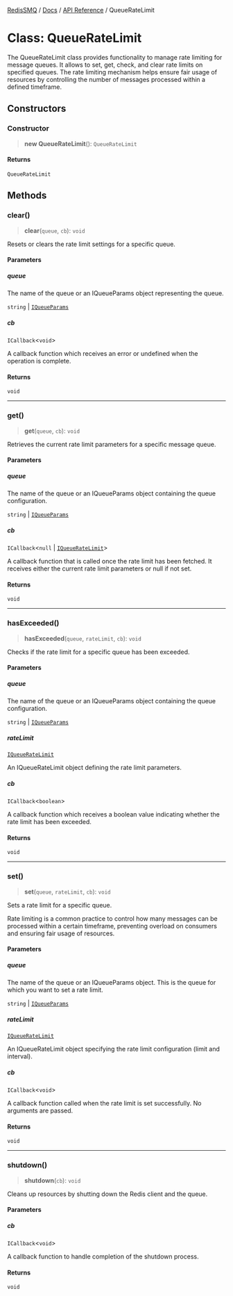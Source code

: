 [RedisSMQ](../../../README.md) / [Docs](../../README.md) / [API Reference](../README.md) / QueueRateLimit

# Class: QueueRateLimit

The QueueRateLimit class provides functionality to manage rate limiting for
message queues. It allows to set, get, check, and clear rate limits on
specified queues. The rate limiting mechanism helps ensure fair usage of
resources by controlling the number of messages processed within a defined
timeframe.

## Constructors

### Constructor

> **new QueueRateLimit**(): `QueueRateLimit`

#### Returns

`QueueRateLimit`

## Methods

### clear()

> **clear**(`queue`, `cb`): `void`

Resets or clears the rate limit settings for a specific queue.

#### Parameters

##### queue

The name of the queue or an IQueueParams object representing the queue.

`string` | [`IQueueParams`](../interfaces/IQueueParams.md)

##### cb

`ICallback`\<`void`\>

A callback function which receives an error or undefined when the operation is complete.

#### Returns

`void`

***

### get()

> **get**(`queue`, `cb`): `void`

Retrieves the current rate limit parameters for a specific message queue.

#### Parameters

##### queue

The name of the queue or an IQueueParams object containing the queue configuration.

`string` | [`IQueueParams`](../interfaces/IQueueParams.md)

##### cb

`ICallback`\<`null` \| [`IQueueRateLimit`](../interfaces/IQueueRateLimit.md)\>

A callback function that is called once the rate limit has been fetched.
It receives either the current rate limit parameters or null if not set.

#### Returns

`void`

***

### hasExceeded()

> **hasExceeded**(`queue`, `rateLimit`, `cb`): `void`

Checks if the rate limit for a specific queue has been exceeded.

#### Parameters

##### queue

The name of the queue or an IQueueParams object containing the queue configuration.

`string` | [`IQueueParams`](../interfaces/IQueueParams.md)

##### rateLimit

[`IQueueRateLimit`](../interfaces/IQueueRateLimit.md)

An IQueueRateLimit object defining the rate limit parameters.

##### cb

`ICallback`\<`boolean`\>

A callback function which receives a boolean value indicating whether the rate limit has been exceeded.

#### Returns

`void`

***

### set()

> **set**(`queue`, `rateLimit`, `cb`): `void`

Sets a rate limit for a specific queue.

Rate limiting is a common practice to control how many messages can be
processed within a certain timeframe, preventing overload on consumers and
ensuring fair usage of resources.

#### Parameters

##### queue

The name of the queue or an IQueueParams object. This is the queue for which you want to set a rate limit.

`string` | [`IQueueParams`](../interfaces/IQueueParams.md)

##### rateLimit

[`IQueueRateLimit`](../interfaces/IQueueRateLimit.md)

An IQueueRateLimit object specifying the rate limit configuration (limit and interval).

##### cb

`ICallback`\<`void`\>

A callback function called when the rate limit is set successfully. No arguments are passed.

#### Returns

`void`

***

### shutdown()

> **shutdown**(`cb`): `void`

Cleans up resources by shutting down the Redis client and the queue.

#### Parameters

##### cb

`ICallback`\<`void`\>

A callback function to handle completion of the shutdown process.

#### Returns

`void`
